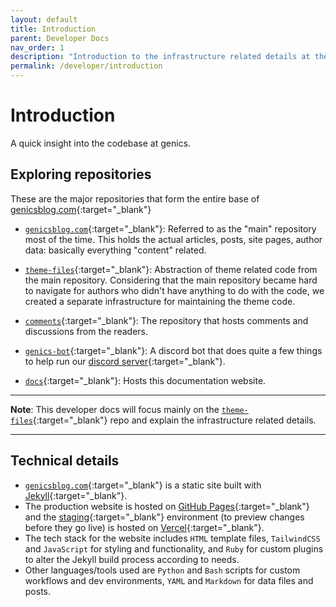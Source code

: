 ```yaml
---
layout: default
title: Introduction
parent: Developer Docs
nav_order: 1
description: "Introduction to the infrastructure related details at the Genics Blog"
permalink: /developer/introduction
---
```


# Introduction

A quick insight into the codebase at genics.

## Exploring repositories

These are the major repositories that form the entire base of [genicsblog.com](https://genicsblog.com){:target="_blank"}

- [`genicsblog.com`](https://github.com/genicsblog/genicsblog.com){:target="_blank"}: Referred to as the "main" repository most of the time. This holds the actual articles, posts, site pages, author data: basically everything "content" related.

- [`theme-files`](https://github.com/genicsblog/theme-files){:target="_blank"}: Abstraction of theme related code from the main repository. Considering that the main repository became hard to navigate for authors who didn't have anything to do with the code, we created a separate infrastructure for maintaining the theme code.

- [`comments`](https://github.com/genicsblog/comments){:target="_blank"}: The repository that hosts comments and discussions from the readers.

- [`genics-bot`](https://github.com/genicsblog/genics-bot){:target="_blank"}: A discord bot that does quite a few things to help run our [discord server](https://discord.genicsblog.com){:target="_blank"}.

- [`docs`](https://github.com/genicsblog/docs){:target="_blank"}: Hosts this documentation website.

---

**Note**: This developer docs will focus mainly on the [`theme-files`](https://github.com/genicsblog/theme-files){:target="_blank"} repo and explain the infrastructure related details.

---

## Technical details

- [`genicsblog.com`](https://genicsblog.com){:target="_blank"} is a static site built with [Jekyll](https://jekyllrb.com){:target="_blank"}.
- The production website is hosted on [GitHub Pages](https://pages.github.com){:target="_blank"} and the [staging](https://staging.genicsblog.com){:target="_blank"} environment (to preview changes before they go live) is hosted on [Vercel](https://vercel.com){:target="_blank"}.
- The tech stack for the website includes `HTML` template files, `TailwindCSS` and `JavaScript` for styling and functionality, and `Ruby` for custom plugins to alter the Jekyll build process according to needs.
- Other languages/tools used are `Python` and `Bash` scripts for custom workflows and dev environments, `YAML` and `Markdown` for data files and posts.
